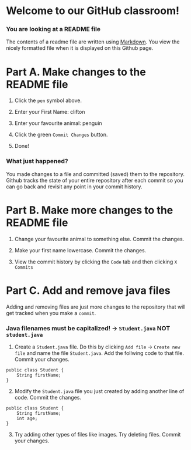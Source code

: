 # Welcome to our GitHub classroom!
### You are looking at a README file
The contents of a readme file are written using [Markdown](https://www.markdownguide.org/basic-syntax/). You view the nicely formatted file when it is displayed on this Github page.

# Part A. Make changes to the README file

1. Click the `pen` symbol above.

2. Enter your First Name: clifton

3. Enter your favourite animal: penguin

4. Click the green `Commit Changes` button.

5. Done!

### What just happened?
You made changes to a file and committed (saved) them to the repository. Github tracks the state of your entire repository after each commit so you can go back and revisit any point in your commit history.

# Part B. Make more changes to the README file
1. Change your favourite animal to something else. Commit the changes.

2. Make your first name lowercase. Commit the changes.

3. View the commit history by clicking the `Code` tab and then clicking `X Commits`

# Part C. Add and remove java files
Adding and removing files are just more changes to the repository that will get tracked when you make a `commit`.
### Java filenames must be capitalized! -> `Student.java` NOT `student.java`

1. Create a `Student.java` file. Do this by clicking `Add file` -> `Create new file` and name the file `Student.java`. Add the follwing code to that file. Commit your changes.

```
public class Student {
    String firstName;
}
```

2. Modify the `Student.java` file you just created by adding another line of code. Commit the changes.

```
public class Student {
    String firstName;
    int age;
}
```

3. Try adding other types of files like images. Try deleting files. Commit your changes.


